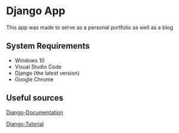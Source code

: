 # Django App 

 This app was made to serve as a personal portfolio as well as a blog

## System Requirements

* Windows 10
* Visual Studio Code 
* Django (the latest version)
* Google Chrome

## Useful sources
[Django-Documentation](https://docs.djangoproject.com/en/3.0/contents/)

[Django-Tutorial](https://www.tutorialspoint.com/django/django_url_mapping.htm)

<!-- ## Screenshots -->


